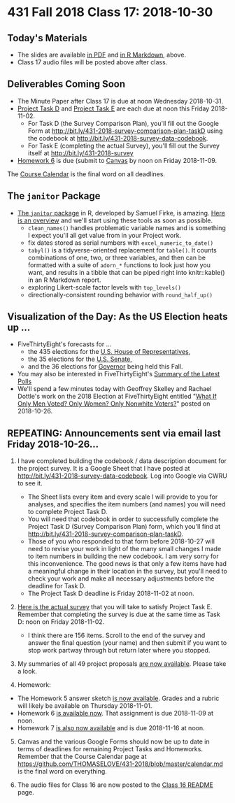 # 431 Fall 2018 Class 17: 2018-10-30

## Today's Materials

- The slides are available [in PDF](https://github.com/THOMASELOVE/431-2018/blob/master/slides/class17/431_class-17-slides_2018.pdf) and [in R Markdown](https://github.com/THOMASELOVE/THOMASELOVE/431-2018/master/slides/class17/431_class-17-slides_2018.Rmd), above.
- Class 17 audio files will be posted above after class.

## Deliverables Coming Soon

- The Minute Paper after Class 17 is due at noon Wednesday 2018-10-31.
- [Project Task D](https://thomaselove.github.io/431-2018-project/taskD.html) and [Project Task E](https://thomaselove.github.io/431-2018-project/taskE.html) are each due at noon this Friday 2018-11-02. 
    - For Task D (the Survey Comparison Plan), you'll fill out the Google Form at http://bit.ly/431-2018-survey-comparison-plan-taskD using the codebook at http://bit.ly/431-2018-survey-data-codebook.
    - For Task E (completing the actual Survey), you'll fill out the Survey itself at http://bit.ly/431-2018-survey
- [Homework 6](https://github.com/THOMASELOVE/431-2018/blob/master/homework/Homework6/431-2018-hw6.md) is due (submit to [Canvas](https://canvas.case.edu/) by noon on Friday 2018-11-09.

The [Course Calendar](https://github.com/THOMASELOVE/431-2018/blob/master/calendar.md) is the final word on all deadlines.

## The `janitor` Package

- [The `janitor` package](https://github.com/sfirke/janitor) in R, developed by Samuel Firke, is amazing. [Here is an overview](http://sfirke.github.io/janitor/articles/janitor.html) and we'll start using these tools as soon as possible.
    - `clean_names()` handles problematic variable names and is something I expect you'll all get value from in your Project work.
    - fix dates stored as serial numbers with `excel_numeric_to_date()`
    - `tabyl()` is a tidyverse-oriented replacement for `table()`. It counts combinations of one, two, or three variables, and then can be formatted with a suite of `adorn_*` functions to look just how you want, and results in a tibble that can be piped right into knitr::kable() in an R Markdown report.
    - exploring Likert-scale factor levels with `top_levels()`
    - directionally-consistent rounding behavior with `round_half_up()`

## Visualization of the Day: As the US Election heats up ...

- FiveThirtyEight's forecasts for ...
    - the 435 elections for the [U.S. House of Representatives](https://projects.fivethirtyeight.com/2018-midterm-election-forecast/house/), 
    - the 35 elections for the [U.S. Senate](https://projects.fivethirtyeight.com/2018-midterm-election-forecast/senate/), 
    - and the 36 elections for [Governor](https://projects.fivethirtyeight.com/2018-midterm-election-forecast/governor/) being held this Fall.
- You may also be interested in FiveThirtyEight's [Summary of the Latest Polls](https://projects.fivethirtyeight.com/polls/)
- We'll spend a few minutes today with Geoffrey Skelley and Rachael Dottle's work on the 2018 Election at FiveThirtyEight entitled "[What If Only Men Voted? Only Women? Only Nonwhite Voters?](https://fivethirtyeight.com/features/what-if-only-men-voted-only-women-only-nonwhite-voters/)" posted on 2018-10-26. 


## REPEATING: Announcements sent via email last Friday 2018-10-26...

1. I have completed building the codebook / data description document for the project survey. It is a Google Sheet that I have posted at http://bit.ly/431-2018-survey-data-codebook. Log into Google via CWRU to see it. 
    - The Sheet lists every item and every scale I will provide to you for analyses, and specifies the item numbers (and names) you will need to complete Project Task D.
    - You will need that codebook in order to successfully complete the Project Task D (Survey Comparison Plan) form, which you'll find at http://bit.ly/431-2018-survey-comparison-plan-taskD. 
    - Those of you who responded to that form before 2018-10-27 will need to revise your work in light of the many small changes I made to item numbers in building the new codebook. I am very sorry for this inconvenience. The good news is that only a few items have had a meaningful change in their location in the survey, but you'll need to check your work and make all necessary adjustments before the deadline for Task D. 
    - The Project Task D deadline is Friday 2018-11-02 at noon.

2. [Here is the actual survey](http://bit.ly/431-2018-survey) that you will take to satisfy Project Task E. Remember that completing the survey is due at the same time as Task D: noon on Friday 2018-11-02. 
    - I think there are 156 items. Scroll to the end of the survey and answer the final question (your name) and then submit if you want to stop work partway through but return later where you stopped.

3. My summaries of all 49 project proposals [are now available](https://github.com/THOMASELOVE/431-2018-project/blob/master/OKtaskA.md). Please take a look.

4. Homework:

- The Homework 5 answer sketch [is now available](https://github.com/THOMASELOVE/431-2018/tree/master/homework/Homework5). Grades and a rubric will likely be available on Thursday 2018-11-01.
- Homework 6 [is available now](https://github.com/THOMASELOVE/431-2018/blob/master/homework/Homework6/431-2018-hw6.md). That assignment is due 2018-11-09 at noon. 
- Homework 7 [is also now available](https://github.com/THOMASELOVE/431-2018/blob/master/homework/Homework7/431-2018-hw7.md) and is due 2018-11-16 at noon.

5. Canvas and the various Google Forms should now be up to date in terms of deadlines for remaining Project Tasks and Homeworks. Remember that the Course Calendar page at https://github.com/THOMASELOVE/431-2018/blob/master/calendar.md is the final word on everything.

6. The audio files for Class 16 are now posted to the [Class 16 README](https://github.com/THOMASELOVE/431-2018/tree/master/slides/class16) page.

